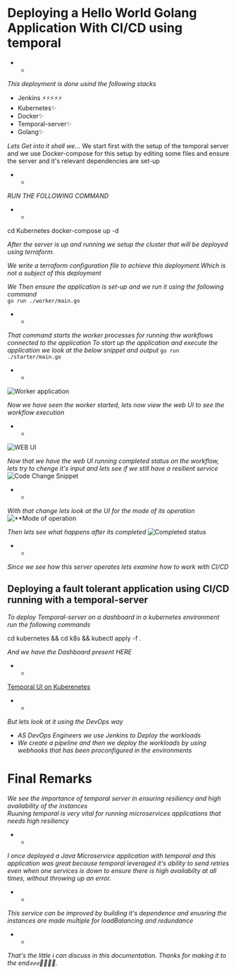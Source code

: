 # Deploying a Hello World Golang Application With CI/CD using temporal

* *

*This deployment is done usind the following stacks</br>*
- Jenkins ⚡️⚡️⚡️⚡️⚡️
- Kubernetes✨
- Docker✨
- Temporal-server✨
- Golang✨

*Lets Get into it shall we...*
We start first with the setup of the temporal server and we use Docker-compose for this setup by editing some files and ensure the server and it's relevant dependencies are set-up

* *
*RUN THE FOLLOWING COMMAND*
* *
 
cd Kubernetes
docker-compose up -d 


*After the server is up and running we setup the cluster that will be deployed using terraform.*

*We write a terraform configuration file to achieve this deployment.Which is not a subject of this deployment*

*We Then ensure the application is set-up and we run it using the following command</br>*
  `go run ./worker/main.go` 
  * *
*That command starts the worker processes for running thw workflows connected to the application*
*To start up the application and execute the application we look at the below snippet and output*
`go run ./starter/main.go`
* *
![*Worker application*](https://github.com/Osiephri/temporal-server/blob/master/img/Screenshot%202023-01-06%20at%2008.02.20.png)

*Now we have seen the worker started, lets now view the web UI to see the workflow execution*
* *
![*WEB UI*](https://github.com/Osiephri/temporal-server/blob/master/img/Screenshot%202023-01-06%20at%2011.38.10.png)

*Now that we have the web UI running completed status on the workflow, lets try to chenge it's input and lets see if we still have a resilient service*
![*Code Change Snippet*](https://github.com/Osiephri/temporal-server/blob/master/img/Screenshot%202023-01-06%20at%2011.48.08.png)
* *

*With that change lets look at the UI for the mode of its operation*
![**Mode of operation](https://github.com/Osiephri/temporal-server/blob/master/img/Screenshot%202023-01-06%20at%2009.00.49.png)

*Then lets see what happens after its completed*
![*Completed status*](https://github.com/Osiephri/temporal-server/blob/master/img/Screenshot%202023-01-06%20at%2009.00.49.png)

* *
*Since we see how this server operates lets examine how to work with CI/CD*
## Deploying  a fault tolerant application using CI/CD running with a temporal-server
*To deploy Temporal-server on a dashboard in a kubernetes environment run the following commands*
 
cd kubernetes && cd k8s && kubectl apply -f .


*And we have the Dashboard present HERE</br>*
* *
[Temporal UI on Kuberenetes](http://ab51700b642b34c638ad963b8ad583ff-372483372.eu-central-1.elb.amazonaws.com:8080/)
* *
*But lets look at it using the DevOps way*
- *AS DevOps Engineers we use Jenkins to Deploy the workloads*
- *We create a pipeline and then we deploy the workloads by using webhooks that has been proconfigured in the environments*

# Final Remarks
*We see the importance of temporal server in ensuring resiliency and high availability of the instances</br>*
*Ruuning temporal is very vital for running microservices applications that needs high resiliency</br>*
* *
*I once deployed a Java Microservice application with temporal and this application was great because temporal leveraged it's ability to send retries even when one services is down to ensure there is high availabilty at all times, without throwing up an error.</br>*
* *
*This service can be improved by building it's dependence and enusring the instances are made multiple for loadBalancing and redundance</br>*

* *

*That's the little i can discuss in this documentation.*
*Thanks for making it to the end✊✊✊👊🏼🫰🫰.*

